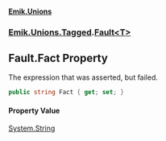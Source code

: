 #### [Emik.Unions](index.md 'index')
### [Emik.Unions.Tagged](Emik.Unions.Tagged.md 'Emik.Unions.Tagged').[Fault&lt;T&gt;](Fault_T_.md 'Emik.Unions.Tagged.Fault<T>')

## Fault<T>.Fact Property

The expression that was asserted, but failed.

```csharp
public string Fact { get; set; }
```

#### Property Value
[System.String](https://docs.microsoft.com/en-us/dotnet/api/System.String 'System.String')